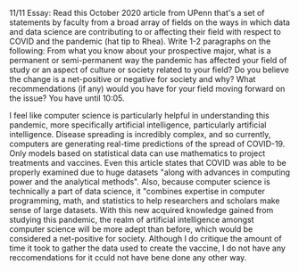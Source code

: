 11/11 Essay: Read this October 2020 article from UPenn that's a set of statements by faculty from a broad array of fields on the ways in which data and data science are contributing to or affecting their field with respect to COVID and the pandemic (hat tip to Rhea).
Write 1-2 paragraphs on the following: From what you know about your prospective major, what is a permanent or semi-permanent way the pandemic has affected your field of study or an aspect of culture or society related to your field? Do you believe the change is a net-positive or negative for society and why? What recommendations (if any) would you have for your field moving forward on the issue? You have until 10:05.

I feel like computer science is particularly helpful in understanding this pandemic, more specifically artificial intelligence, particularly artificial intelligence. Disease spreading is incredibly complex, and so currently, computers are generating real-time predictions of the spread of COVID-19. Only models based on statistical data can use mathematics to project treatments and vaccines. Even this article states that COVID was able to be properly examined due to huge datasets "along with advances in computing power and the analytical methods". Also, because computer science is technically a part of data science, it "combines expertise in computer programming, math, and statistics to help researchers and scholars make sense of large datasets. With this new acquired knowledge gained from studying this pandemic, the realm of artificial intelligence amongst computer science will be more adept than before, which would be considered a net-positive for society. Although I do critique the amount of time it took to gather the data used to create the vaccine, I do not have any reccomendations for it cculd not have bene done any other way.    
